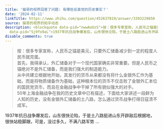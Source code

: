 ```yaml
---
title: '猫哥的视界回答了问题: 有哪些反直觉的历史事实？'
date: '2024-02-11'
linkTitle: https://www.zhihu.com/question/452637819/answer/3393229850
source: 猫哥的视界的知乎动态
description: <blockquote data-pid="nwwAoUzS">按：很多专家宣称，人民币之锚是美元，只要外汇储备减少到一定的程度人民币就完蛋。<br>首先，我得承认，外汇储备对于一个现代国家确实非常重要。但是人民币之锚绝对不是外汇储备，而是我们强大的制造能力。<br>从中共建立根据地开始，其发行的货币从来都没有将什么金银外汇作为基础，而是将物质储备作为基础，这种粮本位的货币不仅击败了金银外汇本位的国民党货币，而且在金融战争中干掉了所有貌似强大的对手。<br>50年上海金融战争在我的历史文章中已有描述，下面给大家讲述一段鲜为人知的历史，没有金银外汇储备的土八路，怎么通过货币战争打得日寇溃不成军。</blockquote><p
  data-pid="Sj9fo9aL">1937年抗日战争爆发后，山东很快沦陷，于是土八路挺进山东开辟敌后根据地，很快站稳脚跟，可是，没过多久，不满八路军势 ...
disable_comments: true
---
```

<blockquote data-pid="nwwAoUzS">按：很多专家宣称，人民币之锚是美元，只要外汇储备减少到一定的程度人民币就完蛋。<br>首先，我得承认，外汇储备对于一个现代国家确实非常重要。但是人民币之锚绝对不是外汇储备，而是我们强大的制造能力。<br>从中共建立根据地开始，其发行的货币从来都没有将什么金银外汇作为基础，而是将物质储备作为基础，这种粮本位的货币不仅击败了金银外汇本位的国民党货币，而且在金融战争中干掉了所有貌似强大的对手。<br>50年上海金融战争在我的历史文章中已有描述，下面给大家讲述一段鲜为人知的历史，没有金银外汇储备的土八路，怎么通过货币战争打得日寇溃不成军。</blockquote><p data-pid="Sj9fo9aL">1937年抗日战争爆发后，山东很快沦陷，于是土八路挺进山东开辟敌后根据地，很快站稳脚跟，可是，没过多久，不满八路军势 ...